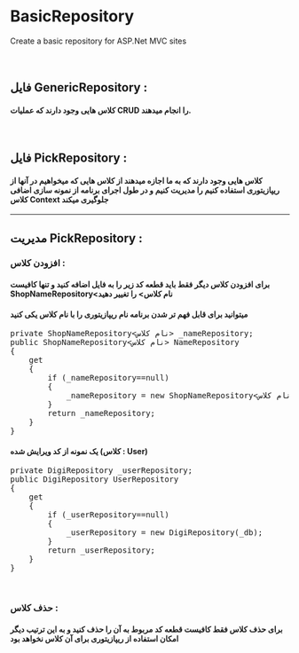 # BasicRepository
Create a basic repository for ASP.Net MVC sites
<br />
<br />
<br />
<h2>فایل GenericRepository :</h2>
<h4>کلاس هایی وجود دارند که عملیات CRUD را انجام میدهند.</h4>
<br />
<h2>فایل PickRepository :</h2>
<h4>کلاس هایی وجود دارند که به ما اجازه میدهند از کلاس هایی که میخواهیم در آنها از ریپازیتوری استفاده کنیم را مدیریت کنیم و در طول اجرای برنامه از نمونه سازی اضافی کلاس Context جلوگیری میکند</h4>
<hr>
<h2>مدیریت PickRepository :</h2>
<h3>افزودن کلاس :</h3>
<h4>برای افزودن کلاس دیگر فقط باید قطعه کد زیر را به فایل اضافه کنید و تنها کافیست ShopNameRepository<نام کلاس> را تغییر دهید</h4>
<h4>میتوانید برای قابل فهم تر شدن برنامه نام ریپازیتوری را با نام کلاس یکی کنید</h4>
<pre>private ShopNameRepository<نام کلاس> _nameRepository;
public ShopNameRepository<نام کلاس> NameRepository
{
    get
    { 
        if (_nameRepository==null)
        {
            _nameRepository = new ShopNameRepository<نام کلاس>(_db);
        }
        return _nameRepository;
    }
}</pre>
<h4>یک نمونه از کد ویرایش شده (کلاس : User)</h4>
<pre>private DigiRepository<User> _userRepository;
public DigiRepository<User> UserRepository
{
    get
    { 
        if (_userRepository==null)
        {
            _userRepository = new DigiRepository<User>(_db);
        }
        return _userRepository;
    }
}</pre>
                <br />
<h3>حذف کلاس :</h3>
<h4>برای حذف کلاس فقط کافیست قطعه کد مربوط به آن را حذف کنید و به این ترتیب دیگر امکان استفاده از ریپازیتوری برای آن کلاس نخواهد بود</h4>
